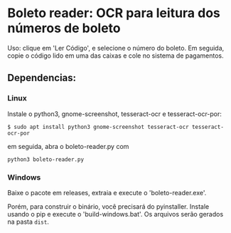 # Boleto reader: OCR para leitura dos números de boleto

Uso: clique em 'Ler Código', e selecione o número do boleto. Em seguida,
copie o código lido em uma das caixas e cole no sistema de pagamentos.

## Dependencias:
### Linux

Instale o python3, gnome-screenshot, tesseract-ocr e tesseract-ocr-por:

```
$ sudo apt install python3 gnome-screenshot tesseract-ocr tesseract-ocr-por
```

em seguida, abra o boleto-reader.py com

```
python3 boleto-reader.py
```
### Windows

Baixe o pacote em releases, extraia e execute o 'boleto-reader.exe'.

Porém, para construir o binário, você precisará do pyinstaller. Instale
usando o pip e execute o 'build-windows.bat'. Os arquivos serão gerados
na pasta `dist`.

